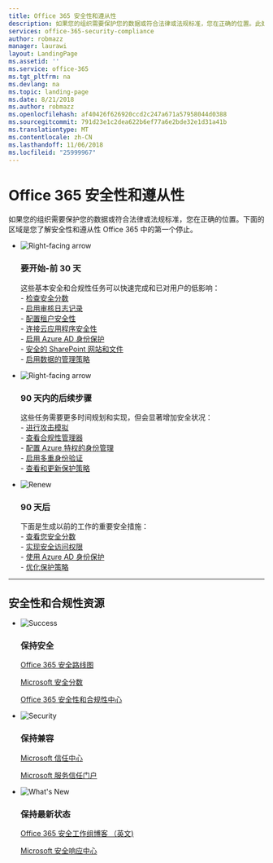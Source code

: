 ```yaml
---
title: Office 365 安全性和遵从性
description: 如果您的组织需要保护您的数据或符合法律或法规标准，您在正确的位置。此处可以了解有关安全性和 Office 365 中的合规性
services: office-365-security-compliance
author: robmazz
manager: laurawi
layout: LandingPage
ms.assetid: ''
ms.service: office-365
ms.tgt_pltfrm: na
ms.devlang: na
ms.topic: landing-page
ms.date: 8/21/2018
ms.author: robmazz
ms.openlocfilehash: af40426f626920ccd2c247a671a57958044d0388
ms.sourcegitcommit: 791d23e1c2dea622b6ef77a6e2bde32e1d31a41b
ms.translationtype: MT
ms.contentlocale: zh-CN
ms.lasthandoff: 11/06/2018
ms.locfileid: "25999967"
---
```

# <a name="office-365-security-and-compliance"></a>Office 365 安全性和遵从性

如果您的组织需要保护您的数据或符合法律或法规标准，您在正确的位置。下面的区域是您了解安全性和遵从性 Office 365 中的第一个停止。

<ul class="cardsF panelContent">
    <li>
        <div class="cardSize">
            <div class="cardPadding">
                <div class="card">
                    <div class="cardImageOuter">
                        <div class="cardImage">
                            <img src="https://docs.microsoft.com/office/media/icons/caret-right-blue.svg" alt="Right-facing arrow" />
                        </div>
                    </div>
                    <div class="cardText">
                        <h3>要开始-前 30 天</h3>
                <p>这些基本安全和合规性任务可以快速完成和已对用户的低影响： <br> - <a href="office-365-secure-score.md" target="_blank">检查安全分数</a> <br> - <a href="search-the-audit-log-in-security-and-compliance.md">启用审核日志记录</a> <br> - <a href="tenant-wide-setup-for-increased-security.md">配置租户安全性</a> <br> - <a href="https://docs.microsoft.com/cloud-app-security/connect-office-365-to-microsoft-cloud-app-security">连接云应用程序安全性</a> <br> - <a href="https://docs.microsoft.com/azure/active-directory/active-directory-identityprotection-enable">启用 Azure AD 身份保护</a> <br> - <a href="https://docs.microsoft.com/office365/enterprise/secure-sharepoint-online-sites-and-files">安全的 SharePoint 网站和文件</a> <br> - <a href="configure-supervision-policies.md">启用数据的管理策略</a> </p>
                    </div>
                </div>
            </div>
        </div>
    </li>
    <li>
        <div class="cardSize">
            <div class="cardPadding">
                <div class="card">
                    <div class="cardImageOuter">
                        <div class="cardImage">
                            <img src="https://docs.microsoft.com/office/media/icons/caret-right-blue.svg" alt="Right-facing arrow" />
                        </div>
                    </div>
                    <div class="cardText">
                        <h3>90 天内的后续步骤</h3>
                        <p>这些任务需要更多时间规划和实现，但会显著增加安全状况： <br> - <a href="attack-simulator.md">进行攻击模拟</a> <br> - <a href="meet-data-protection-and-regulatory-reqs-using-microsoft-cloud.md">查看合规性管理器</a> <br> - <a href="https://docs.microsoft.com/azure/active-directory/privileged-identity-management/pim-configure">配置 Azure 特权的身份管理</a> <br> - <a href="https://docs.microsoft.com/azure/active-directory/authentication/concept-mfa-howitworks">启用多重身份验证</a> <br> - <a href="protect-against-threats.md">查看和更新保护策略</a> </p>
                    </div>
                </div>
            </div>
        </div>
    </li>
    <li>
        <div class="cardSize">
            <div class="cardPadding">
                <div class="card">
                    <div class="cardImageOuter">
                        <div class="cardImage">
                            <img src="https://docs.microsoft.com/office/media/icons/renew.svg" alt="Renew" />
                        </div>
                    </div>
                    <div class="cardText">
                        <h3>90 天后</h3>
                        <p>下面是生成以前的工作的重要安全措施：<br>
                        - <a href="https://securescore.office.com" target="_blank">查看您安全分数</a><br>
                        - <a href="https://docs.microsoft.com/windows-server/identity/securing-privileged-access/securing-privileged-access">实现安全访问权限</a><br>
                        - <a href="https://docs.microsoft.com/azure/active-directory/active-directory-identityprotection">使用 Azure AD 身份保护</a><br>
                        - <a href="protect-against-threats.md">优化保护策略</a><br></p>
                    </div>
                </div>
            </div>
        </div>
    </li>
</ul>

<hr>
<h2>安全性和合规性资源</h2>

<ul class="panelContent cardsF">
    <li>
        <div class="cardSize">
            <div class="cardPadding">
                <div class="card">
                    <div class="cardImageOuter">
                        <div class="cardImage">
                            <img src="https://docs.microsoft.com/office/media/icons/success-blue.svg" alt="Success" data-linktype="external">
                        </div>
                    </div>
                    <div class="cardText">
                        <h3>保持安全</h3>
                        <p><a href="security-roadmap.md">Office 365 安全路线图</a></p>
                        <p><a href="https://securescore.microsoft.com" target="_blank">Microsoft 安全分数</a></p>
                        <p><a href="https://protection.office.com" target="_blank">Office 365 安全性和合规性中心</a></p>
                    </div>
                </div>
            </div>
        </div>
    </li>
    <li>
        <div class="cardSize">
            <div class="cardPadding">
                <div class="card">
                    <div class="cardImageOuter">
                        <div class="cardImage">
                            <img src="https://docs.microsoft.com/office/media/icons/security-blue.svg" alt="Security" data-linktype="external">
                        </div>
                    </div>
                    <div class="cardText">
                        <h3>保持兼容</h3>
                        <p><a href="https://www.microsoft.com/trustcenter" target="_blank">Microsoft 信任中心</a></p>
                        <p><a href="https://servicetrust.microsoft.com" target="_blank">Microsoft 服务信任门户</a></p>
                    </div>
                </div>
            </div>
        </div>
    </li>
    <li>
        <div class="cardSize">
            <div class="cardPadding">
                <div class="card">
                    <div class="cardImageOuter">
                        <div class="cardImage">
                            <img src="https://docs.microsoft.com/office/media/icons/whats-new-megaphone-blue.svg" alt="What's New" data-linktype="external">
                        </div>
                    </div>
                    <div class="cardText">
                        <h3>保持最新状态</h3>
                        <p><a href="https://blogs.technet.microsoft.com/office365security" target="_blank">Office 365 安全工作组博客 （英文)</a></p>
                        <p><a href="https://www.microsoft.com/msrc" target="_blank">Microsoft 安全响应中心</a></p>
                    </div>
                </div>
            </div>
        </div>
    </li>
</ul>